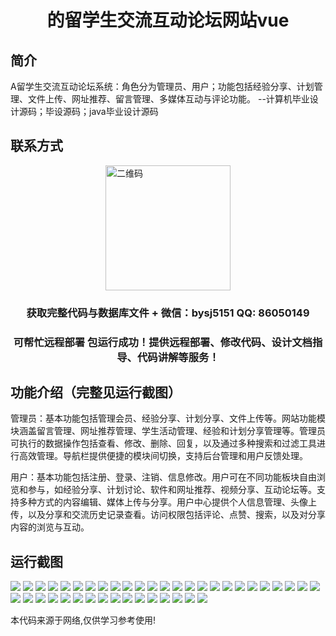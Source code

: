 <p><h1 align="center">的留学生交流互动论坛网站vue</h1></p>

## 简介
A留学生交流互动论坛系统：角色分为管理员、用户；功能包括经验分享、计划管理、文件上传、网址推荐、留言管理、多媒体互动与评论功能。    --计算机毕业设计源码；毕设源码；java毕业设计源码


## 联系方式
<img src="https://bs-1329754181.cos.ap-shanghai.myqcloud.com/wx.jpg" alt="二维码" style="display: block; margin: 0 auto;" width="200px">
<p><h3 align="center">获取完整代码与数据库文件 + 微信：bysj5151 QQ: 86050149</h3></p>
<p><h3 align="center">可帮忙远程部署 包运行成功！提供远程部署、修改代码、设计文档指导、代码讲解等服务！</h3></p>

## 功能介绍（完整见运行截图）
管理员：基本功能包括管理会员、经验分享、计划分享、文件上传等。网站功能模块涵盖留言管理、网址推荐管理、学生活动管理、经验和计划分享管理等。管理员可执行的数据操作包括查看、修改、删除、回复，以及通过多种搜索和过滤工具进行高效管理。导航栏提供便捷的模块间切换，支持后台管理和用户反馈处理。

用户：基本功能包括注册、登录、注销、信息修改。用户可在不同功能板块自由浏览和参与，如经验分享、计划讨论、软件和网址推荐、视频分享、互动论坛等。支持多种方式的内容编辑、媒体上传与分享。用户中心提供个人信息管理、头像上传，以及分享和交流历史记录查看。访问权限包括评论、点赞、搜索，以及对分享内容的浏览与互动。


## 运行截图
![](https://bs-1329754181.cos.ap-shanghai.myqcloud.com/ssm/InternationalStudentExchangeForum/img/001.jpg)
![](https://bs-1329754181.cos.ap-shanghai.myqcloud.com/ssm/InternationalStudentExchangeForum/img/002.jpg)
![](https://bs-1329754181.cos.ap-shanghai.myqcloud.com/ssm/InternationalStudentExchangeForum/img/003.jpg)
![](https://bs-1329754181.cos.ap-shanghai.myqcloud.com/ssm/InternationalStudentExchangeForum/img/004.jpg)
![](https://bs-1329754181.cos.ap-shanghai.myqcloud.com/ssm/InternationalStudentExchangeForum/img/005.jpg)
![](https://bs-1329754181.cos.ap-shanghai.myqcloud.com/ssm/InternationalStudentExchangeForum/img/006.jpg)
![](https://bs-1329754181.cos.ap-shanghai.myqcloud.com/ssm/InternationalStudentExchangeForum/img/007.jpg)
![](https://bs-1329754181.cos.ap-shanghai.myqcloud.com/ssm/InternationalStudentExchangeForum/img/008.jpg)
![](https://bs-1329754181.cos.ap-shanghai.myqcloud.com/ssm/InternationalStudentExchangeForum/img/009.jpg)
![](https://bs-1329754181.cos.ap-shanghai.myqcloud.com/ssm/InternationalStudentExchangeForum/img/010.jpg)
![](https://bs-1329754181.cos.ap-shanghai.myqcloud.com/ssm/InternationalStudentExchangeForum/img/011.jpg)
![](https://bs-1329754181.cos.ap-shanghai.myqcloud.com/ssm/InternationalStudentExchangeForum/img/012.jpg)
![](https://bs-1329754181.cos.ap-shanghai.myqcloud.com/ssm/InternationalStudentExchangeForum/img/013.jpg)
![](https://bs-1329754181.cos.ap-shanghai.myqcloud.com/ssm/InternationalStudentExchangeForum/img/014.jpg)
![](https://bs-1329754181.cos.ap-shanghai.myqcloud.com/ssm/InternationalStudentExchangeForum/img/015.jpg)
![](https://bs-1329754181.cos.ap-shanghai.myqcloud.com/ssm/InternationalStudentExchangeForum/img/016.jpg)
![](https://bs-1329754181.cos.ap-shanghai.myqcloud.com/ssm/InternationalStudentExchangeForum/img/017.jpg)
![](https://bs-1329754181.cos.ap-shanghai.myqcloud.com/ssm/InternationalStudentExchangeForum/img/018.jpg)
![](https://bs-1329754181.cos.ap-shanghai.myqcloud.com/ssm/InternationalStudentExchangeForum/img/019.jpg)
![](https://bs-1329754181.cos.ap-shanghai.myqcloud.com/ssm/InternationalStudentExchangeForum/img/020.jpg)
![](https://bs-1329754181.cos.ap-shanghai.myqcloud.com/ssm/InternationalStudentExchangeForum/img/021.jpg)
![](https://bs-1329754181.cos.ap-shanghai.myqcloud.com/ssm/InternationalStudentExchangeForum/img/022.jpg)
![](https://bs-1329754181.cos.ap-shanghai.myqcloud.com/ssm/InternationalStudentExchangeForum/img/023.jpg)
![](https://bs-1329754181.cos.ap-shanghai.myqcloud.com/ssm/InternationalStudentExchangeForum/img/024.jpg)
![](https://bs-1329754181.cos.ap-shanghai.myqcloud.com/ssm/InternationalStudentExchangeForum/img/025.jpg)
![](https://bs-1329754181.cos.ap-shanghai.myqcloud.com/ssm/InternationalStudentExchangeForum/img/026.jpg)
![](https://bs-1329754181.cos.ap-shanghai.myqcloud.com/ssm/InternationalStudentExchangeForum/img/027.jpg)
![](https://bs-1329754181.cos.ap-shanghai.myqcloud.com/ssm/InternationalStudentExchangeForum/img/028.jpg)
![](https://bs-1329754181.cos.ap-shanghai.myqcloud.com/ssm/InternationalStudentExchangeForum/img/029.jpg)
![](https://bs-1329754181.cos.ap-shanghai.myqcloud.com/ssm/InternationalStudentExchangeForum/img/030.jpg)
![](https://bs-1329754181.cos.ap-shanghai.myqcloud.com/ssm/InternationalStudentExchangeForum/img/031.jpg)
![](https://bs-1329754181.cos.ap-shanghai.myqcloud.com/ssm/InternationalStudentExchangeForum/img/032.jpg)
![](https://bs-1329754181.cos.ap-shanghai.myqcloud.com/ssm/InternationalStudentExchangeForum/img/033.jpg)
![](https://bs-1329754181.cos.ap-shanghai.myqcloud.com/ssm/InternationalStudentExchangeForum/img/034.jpg)
![](https://bs-1329754181.cos.ap-shanghai.myqcloud.com/ssm/InternationalStudentExchangeForum/img/035.jpg)
![](https://bs-1329754181.cos.ap-shanghai.myqcloud.com/ssm/InternationalStudentExchangeForum/img/036.jpg)
![](https://bs-1329754181.cos.ap-shanghai.myqcloud.com/ssm/InternationalStudentExchangeForum/img/037.jpg)
![](https://bs-1329754181.cos.ap-shanghai.myqcloud.com/ssm/InternationalStudentExchangeForum/img/038.jpg)
![](https://bs-1329754181.cos.ap-shanghai.myqcloud.com/ssm/InternationalStudentExchangeForum/img/039.jpg)
![](https://bs-1329754181.cos.ap-shanghai.myqcloud.com/ssm/InternationalStudentExchangeForum/img/040.jpg)
![](https://bs-1329754181.cos.ap-shanghai.myqcloud.com/ssm/InternationalStudentExchangeForum/img/041.jpg)

<p>本代码来源于网络,仅供学习参考使用!</p>
